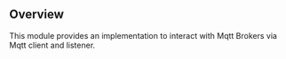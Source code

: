 ## Overview

This module provides an implementation to interact with Mqtt Brokers via Mqtt client and listener.
